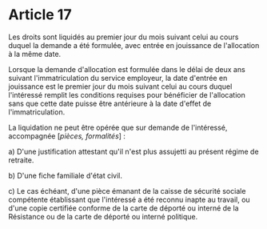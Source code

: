 # Article 17

Les droits sont liquidés au premier jour du mois suivant celui au cours duquel la demande a été formulée, avec entrée en jouissance de l'allocation à la même date.

Lorsque la demande d'allocation est formulée dans le délai de deux ans suivant l'immatriculation du service employeur, la date d'entrée en jouissance est le premier jour du mois suivant celui au cours duquel l'intéressé remplit les conditions requises pour bénéficier de l'allocation sans que cette date puisse être antérieure à la date d'effet de l'immatriculation.

La liquidation ne peut être opérée que sur demande de l'intéressé, accompagnée [*pièces, formalités*] :

a) D'une justification attestant qu'il n'est plus assujetti au présent régime de retraite.

b) D'une fiche familiale d'état civil.

c) Le cas échéant, d'une pièce émanant de la caisse de sécurité sociale compétente établissant que l'intéressé a été reconnu inapte au travail, ou d'une copie certifiée conforme de la carte de déporté ou interné de la Résistance ou de la carte de déporté ou interné politique.
